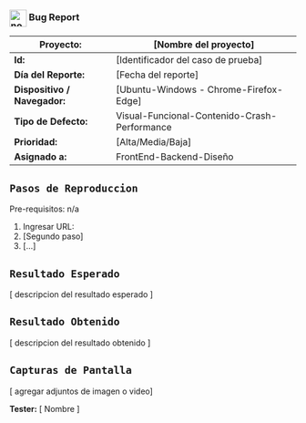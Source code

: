 ### <img align="center" width="30" alt="no-country" src="https://encrypted-tbn0.gstatic.com/images?q=tbn:ANd9GcTLXeGR2RyhCZtjyQ0AnrgaHH-QRE2rnfiJOw&usqp=CAU"/> Bug Report

| **Proyecto:**                | [Nombre del proyecto] |
|------------------------------|----------------------------------------------|
| **Id:**                      | [Identificador del caso de prueba]           |
| **Día del Reporte:**         | [Fecha del reporte]                          |
| **Dispositivo / Navegador:** | [Ubuntu-Windows - Chrome-Firefox-Edge]       |
| **Tipo de Defecto:**         | Visual-Funcional-Contenido-Crash-Performance |
| **Prioridad:**               | [Alta/Media/Baja]                            |
| **Asignado a:**              | FrontEnd-Backend-Diseño                      |

## `Pasos de Reproduccion`

Pre-requisitos: n/a

1. Ingresar URL:
2. [Segundo paso]
3. [...]

## `Resultado Esperado`

[ descripcion del resultado esperado ]

## `Resultado Obtenido`

[ descripcion del resultado obtenido ]

## `Capturas de Pantalla`

[ agregar adjuntos de imagen o video]

**Tester:**
[ Nombre ]
